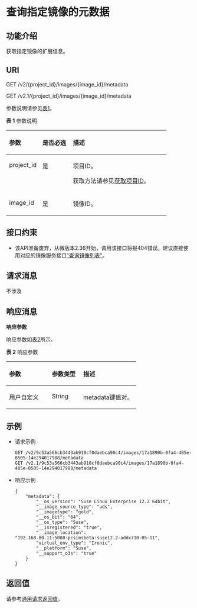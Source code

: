 # 查询指定镜像的元数据<a name="ZH-CN_TOPIC_0065817698"></a>

## 功能介绍<a name="zh-cn_topic_0057973119_section36530619"></a>

获取指定镜像的扩展信息。

## URI<a name="zh-cn_topic_0057973119_section60340116"></a>

GET /v2/\{project\_id\}/images/\{image\_id\}/metadata

GET /v2.1/\{project\_id\}/images/\{image\_id\}/metadata

参数说明请参见[表1](#zh-cn_topic_0057973119_zh-cn_topic_0020212650_table62669527)。

**表 1**  参数说明

<a name="zh-cn_topic_0057973119_zh-cn_topic_0020212650_table62669527"></a>
<table><thead align="left"><tr id="zh-cn_topic_0057973119_zh-cn_topic_0020212650_row33894570"><th class="cellrowborder" valign="top" width="20.74%" id="mcps1.2.4.1.1"><p id="p5187119"><a name="p5187119"></a><a name="p5187119"></a>参数</p>
</th>
<th class="cellrowborder" valign="top" width="19.05%" id="mcps1.2.4.1.2"><p id="p17503500"><a name="p17503500"></a><a name="p17503500"></a>是否必选</p>
</th>
<th class="cellrowborder" valign="top" width="60.209999999999994%" id="mcps1.2.4.1.3"><p id="p8497414"><a name="p8497414"></a><a name="p8497414"></a>描述</p>
</th>
</tr>
</thead>
<tbody><tr id="zh-cn_topic_0057973119_zh-cn_topic_0020212650_row8419032"><td class="cellrowborder" valign="top" width="20.74%" headers="mcps1.2.4.1.1 "><p id="zh-cn_topic_0057973119_zh-cn_topic_0020212650_p10852974"><a name="zh-cn_topic_0057973119_zh-cn_topic_0020212650_p10852974"></a><a name="zh-cn_topic_0057973119_zh-cn_topic_0020212650_p10852974"></a>project_id</p>
</td>
<td class="cellrowborder" valign="top" width="19.05%" headers="mcps1.2.4.1.2 "><p id="zh-cn_topic_0057973119_zh-cn_topic_0020212650_p6675738"><a name="zh-cn_topic_0057973119_zh-cn_topic_0020212650_p6675738"></a><a name="zh-cn_topic_0057973119_zh-cn_topic_0020212650_p6675738"></a>是</p>
</td>
<td class="cellrowborder" valign="top" width="60.209999999999994%" headers="mcps1.2.4.1.3 "><p id="p37593705"><a name="p37593705"></a><a name="p37593705"></a>项目ID。</p>
<p id="p1180512217438"><a name="p1180512217438"></a><a name="p1180512217438"></a>获取方法请参见<a href="获取项目ID.md">获取项目ID</a>。</p>
</td>
</tr>
<tr id="zh-cn_topic_0057973119_row132721948105411"><td class="cellrowborder" valign="top" width="20.74%" headers="mcps1.2.4.1.1 "><p id="zh-cn_topic_0057973119_p11272124885417"><a name="zh-cn_topic_0057973119_p11272124885417"></a><a name="zh-cn_topic_0057973119_p11272124885417"></a>image_id</p>
</td>
<td class="cellrowborder" valign="top" width="19.05%" headers="mcps1.2.4.1.2 "><p id="zh-cn_topic_0057973119_p11272104895417"><a name="zh-cn_topic_0057973119_p11272104895417"></a><a name="zh-cn_topic_0057973119_p11272104895417"></a>是</p>
</td>
<td class="cellrowborder" valign="top" width="60.209999999999994%" headers="mcps1.2.4.1.3 "><p id="zh-cn_topic_0057973119_p11272948145412"><a name="zh-cn_topic_0057973119_p11272948145412"></a><a name="zh-cn_topic_0057973119_p11272948145412"></a>镜像ID。</p>
</td>
</tr>
</tbody>
</table>

## 接口约束<a name="zh-cn_topic_0057973119_section6190138"></a>

-   该API准备废弃，从微版本2.36开始，调用该接口将报404错误。建议直接使用对应的镜像服务接口["查询镜像列表"](https://support.huaweicloud.com/api-ims/zh-cn_topic_0066978721.html)。

## 请求消息<a name="zh-cn_topic_0057973119_section31639158"></a>

不涉及

## 响应消息<a name="zh-cn_topic_0057973119_section16316966"></a>

**响应参数**

响应参数如[表2](#zh-cn_topic_0057973119_table16931040)所示。

**表 2**  响应参数

<a name="zh-cn_topic_0057973119_table16931040"></a>
<table><thead align="left"><tr id="zh-cn_topic_0057973119_row9442355"><th class="cellrowborder" valign="top" width="32.92%" id="mcps1.2.4.1.1"><p id="zh-cn_topic_0057973119_p26633311"><a name="zh-cn_topic_0057973119_p26633311"></a><a name="zh-cn_topic_0057973119_p26633311"></a>参数</p>
</th>
<th class="cellrowborder" valign="top" width="24.26%" id="mcps1.2.4.1.2"><p id="zh-cn_topic_0057973119_p9814616"><a name="zh-cn_topic_0057973119_p9814616"></a><a name="zh-cn_topic_0057973119_p9814616"></a>参数类型</p>
</th>
<th class="cellrowborder" valign="top" width="42.82%" id="mcps1.2.4.1.3"><p id="zh-cn_topic_0057973119_p36298703"><a name="zh-cn_topic_0057973119_p36298703"></a><a name="zh-cn_topic_0057973119_p36298703"></a>描述</p>
</th>
</tr>
</thead>
<tbody><tr id="zh-cn_topic_0057973119_row54513821"><td class="cellrowborder" valign="top" width="32.92%" headers="mcps1.2.4.1.1 "><p id="zh-cn_topic_0057973119_p53543384"><a name="zh-cn_topic_0057973119_p53543384"></a><a name="zh-cn_topic_0057973119_p53543384"></a>用户自定义</p>
</td>
<td class="cellrowborder" valign="top" width="24.26%" headers="mcps1.2.4.1.2 "><p id="zh-cn_topic_0057973119_p42046823"><a name="zh-cn_topic_0057973119_p42046823"></a><a name="zh-cn_topic_0057973119_p42046823"></a>String</p>
</td>
<td class="cellrowborder" valign="top" width="42.82%" headers="mcps1.2.4.1.3 "><p id="zh-cn_topic_0057973119_p51776931"><a name="zh-cn_topic_0057973119_p51776931"></a><a name="zh-cn_topic_0057973119_p51776931"></a>metadata键值对。</p>
</td>
</tr>
</tbody>
</table>

## 示例<a name="zh-cn_topic_0057973119_section12634966"></a>

-   请求示例

    ```
    GET /v2/9c53a566cb3443ab910cf0daebca90c4/images/17a1890b-0fa4-485e-8505-14e294017988/metadata
    GET /v2.1/9c53a566cb3443ab910cf0daebca90c4/images/17a1890b-0fa4-485e-8505-14e294017988/metadata
    ```

-   响应示例

    ```
    {
        "metadata": {
            "__os_version": "Suse Linux Enterprise 12.2 64bit",
            "__image_source_type": "uds",
            "__imagetype": "gold",
            "__os_bit": "64",
            "__os_type": "Suse",
            "__isregistered": "true",
            "__image_location": "192.168.80.11:5080:pcsimsbeta:suse12.2-addx710-05-11",
            "virtual_env_type": "Ironic",
            "__platform": "Suse",
            "__support_o3s": "true"
        }
    }
    ```


## 返回值<a name="zh-cn_topic_0057973119_section41491842"></a>

请参考[通用请求返回值](通用请求返回值.md)。

